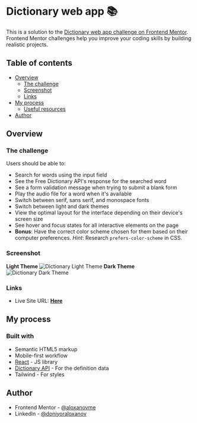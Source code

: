 # Dictionary web app 📚

This is a solution to the [Dictionary web app challenge on Frontend Mentor](https://www.frontendmentor.io/challenges/dictionary-web-app-h5wwnyuKFL). Frontend Mentor challenges help you improve your coding skills by building realistic projects.

## Table of contents

- [Overview](#overview)
  - [The challenge](#the-challenge)
  - [Screenshot](#screenshot)
  - [Links](#links)
- [My process](#my-process)
  - [Useful resources](#useful-resources)
- [Author](#author)

## Overview

### The challenge

Users should be able to:

- Search for words using the input field
- See the Free Dictionary API's response for the searched word
- See a form validation message when trying to submit a blank form
- Play the audio file for a word when it's available
- Switch between serif, sans serif, and monospace fonts
- Switch between light and dark themes
- View the optimal layout for the interface depending on their device's screen size
- See hover and focus states for all interactive elements on the page
- **Bonus**: Have the correct color scheme chosen for them based on their computer preferences. _Hint_: Research `prefers-color-scheme` in CSS.

### Screenshot

**Light Theme**
![Dictionary Light Theme](https://user-images.githubusercontent.com/31222712/220158495-1aaf77b8-8565-4af9-8447-7987b81382d5.png)
**Dark Theme**
![Dictionary Dark Theme](https://user-images.githubusercontent.com/31222712/220158799-efbe23eb-f8f6-4814-bf6d-8cd76d97d2b3.png)

### Links

- Live Site URL: [**Here**](https://dictionary-web-crbh5kubt-doniyoraloxanov.vercel.app)

## My process

### Built with

- Semantic HTML5 markup
- Mobile-first workflow
- [React](https://reactjs.org/) - JS library
- [Dictionary API](https://dictionaryapi.dev/) - For the definition data
- Tailwind - For styles

## Author

- Frontend Mentor - [@aloxanovme](https://www.frontendmentor.io/home)
- LinkedIn - [@doniyoraloxanov](https://www.linkedin.com/in/doniyoraloxanov/)
